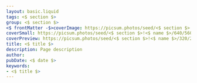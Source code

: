 ```yaml
---
layout: basic.liquid
tags: <$ section $>
group: <$ section $>
<$ frontMatter -$>coverImage: https://picsum.photos/seed/<$ section $>!<$ name $>/960/640
coverSmall: https://picsum.photos/seed/<$ section $>!<$ name $>/640/560
coverPreview: https://picsum.photos/seed/<$ section $>!<$ name $>/320/240
title: <$ title $>
description: Page description
author:
pubDate: <$ date $>
keywords:
- <$ title $>
---
```

